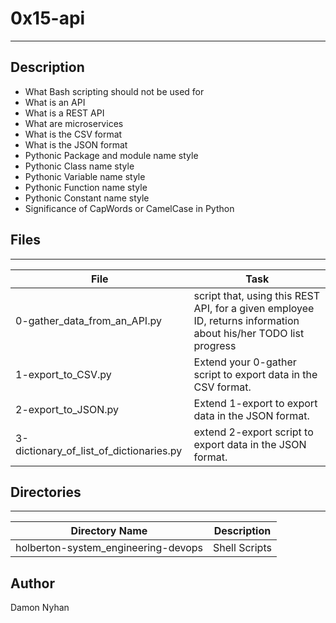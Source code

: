 # 0x15-api
---
## Description
* What Bash scripting should not be used for
* What is an API
* What is a REST API
* What are microservices
* What is the CSV format
* What is the JSON format
* Pythonic Package and module name style
* Pythonic Class name style
* Pythonic Variable name style
* Pythonic Function name style
* Pythonic Constant name style
* Significance of CapWords or CamelCase in Python
## Files
---
File|Task
---|---
0-gather_data_from_an_API.py | script that, using this REST API, for a given employee ID, returns information about his/her TODO list progress
1-export_to_CSV.py | Extend your 0-gather script to export data in the CSV format.
2-export_to_JSON.py | Extend 1-export to export data in the JSON format.
3-dictionary_of_list_of_dictionaries.py | extend 2-export script to export data in the JSON format.
## Directories
---
Directory Name | Description
---|---
holberton-system_engineering-devops | Shell Scripts
## Author
Damon Nyhan